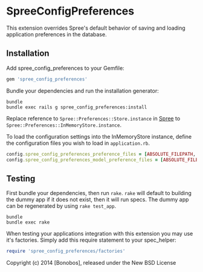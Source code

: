 SpreeConfigPreferences
======================

This extension overrides Spree's default behavior of saving and loading application preferences in the database.

Installation
------------

Add spree_config_preferences to your Gemfile:

```ruby
gem 'spree_config_preferences'
```

Bundle your dependencies and run the installation generator:

```shell
bundle
bundle exec rails g spree_config_preferences:install
```

Replace reference to `Spree::Preferences::Store.instance` in [Spree](https://github.com/spree/spree/blob/2-2-stable/core/app/models/spree/preferences/preferable.rb#L137) to `Spree::Preferences::InMemoryStore.instance`.

To load the configuration settings into the InMemoryStore instance, define the configuration files you wish to load in `application.rb`.
```ruby
config.spree_config_preferences_preference_files = [ABSOLUTE_FILEPATH, SECOND_ABSOLUTE_FILEPATH]
config.spree_config_preferences_model_preference_files = [ABSOLUTE_FILEPATH, SECOND_ABSOLUTE_FILEPATH]
```

Testing
-------

First bundle your dependencies, then run `rake`. `rake` will default to building the dummy app if it does not exist, then it will run specs. The dummy app can be regenerated by using `rake test_app`.

```shell
bundle
bundle exec rake
```

When testing your applications integration with this extension you may use it's factories.
Simply add this require statement to your spec_helper:

```ruby
require 'spree_config_preferences/factories'
```

Copyright (c) 2014 [Bonobos], released under the New BSD License

